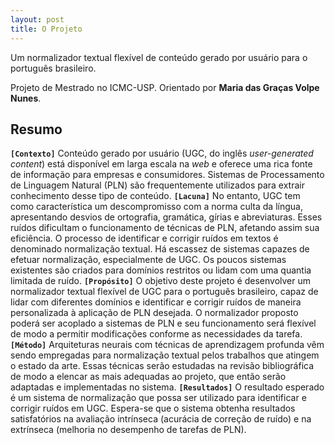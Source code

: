 ```yaml
---
layout: post
title: O Projeto
---
```



<div class="message">
  Um normalizador textual flexível de conteúdo gerado por usuário para o português brasileiro.
</div>

Projeto de Mestrado no ICMC-USP. Orientado por **Maria das Graças Volpe Nunes**.

## Resumo


**`[Contexto]`** Conteúdo gerado por usuário (UGC, do inglês *user-generated content*) está disponível em larga escala na *web* e oferece uma rica fonte de informação para empresas e consumidores.
Sistemas de Processamento de Linguagem Natural (PLN) são frequentemente utilizados para extrair conhecimento desse tipo de conteúdo. **`[Lacuna]`** No entanto, UGC tem como característica um 
descompromisso com a norma culta da língua, apresentando desvios de ortografia, gramática, gírias e abreviaturas. Esses ruídos dificultam o funcionamento de técnicas de PLN, afetando assim sua
eficiência. O processo de identificar e corrigir ruídos em textos é denominado normalização textual. Há escassez de sistemas capazes de efetuar normalização, especialmente de UGC. Os poucos sistemas 
existentes são criados para domínios restritos ou lidam com uma quantia limitada de ruído. **`[Propósito]`** O objetivo deste projeto é desenvolver um normalizador textual flexível de UGC para o
português brasileiro, capaz de lidar com diferentes domínios e identificar e corrigir ruídos de maneira personalizada à aplicação de PLN desejada. O normalizador proposto poderá ser acoplado 
a sistemas de PLN e seu funcionamento será flexível de modo a permitir modificações conforme as necessidades da tarefa. **`[Método]`** Arquiteturas neurais com técnicas de aprendizagem profunda vêm sendo 
empregadas para normalização textual pelos trabalhos que atingem o estado da arte. Essas técnicas serão estudadas na revisão bibliográfica de modo a elencar as mais adequadas ao projeto, que então serão
adaptadas e implementadas no sistema. **`[Resultados]`** O resultado esperado é um sistema de normalização que possa ser utilizado para identificar e corrigir ruídos em UGC. Espera-se que o sistema obtenha
resultados satisfatórios na avaliação intrínseca (acurácia de correção de ruído) e na extrínseca (melhoria no desempenho de tarefas de PLN).
